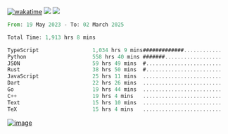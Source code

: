 [![wakatime](https://wakatime.com/badge/user/00eead22-fb14-4dd0-ab8a-3625cafbd50d.svg)](https://wakatime.com/@00eead22-fb14-4dd0-ab8a-3625cafbd50d)
![](https://komarev.com/ghpvc/?username=flatypus)
![](https://pixel.flatypus.me/flatypus?type=tracker)
<!--START_SECTION:waka-->

```rust
From: 19 May 2023 - To: 02 March 2025

Total Time: 1,913 hrs 8 mins

TypeScript                 1,034 hrs 9 mins#############............   53.79 %
Python                     558 hrs 40 mins #######..................   29.06 %
JSON                       59 hrs 49 mins  #........................   03.11 %
Rust                       38 hrs 50 mins  #........................   02.02 %
JavaScript                 25 hrs 11 mins  .........................   01.31 %
Dart                       22 hrs 26 mins  .........................   01.17 %
Go                         19 hrs 44 mins  .........................   01.03 %
C++                        19 hrs 4 mins   .........................   00.99 %
Text                       15 hrs 10 mins  .........................   00.79 %
TeX                        15 hrs 4 mins   .........................   00.78 %
```

<!--END_SECTION:waka-->
[<img alt="image" src="https://github.com/flatypus/flatypus/assets/68029599/0a302dc1-501c-43a0-ae8d-37ec4817f3bd">](https://flatypus.me)

